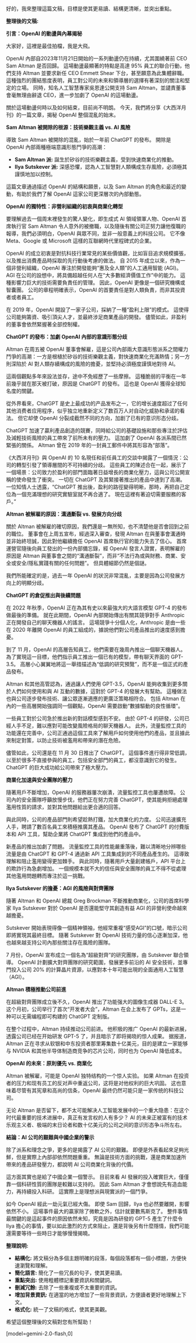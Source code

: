 好的，我來整理這篇文稿，目標是使其更易讀、結構更清晰，並突出重點。

**整理後的文稿:**

**引言：OpenAI 的動盪與內幕揭秘**

大家好，這裡是最佳拍檔，我是大飛。

OpenAI 內部自2023年11月21日開始的一系列動盪仍在持續，尤其圍繞著前 CEO Sam Altman 是否回歸。 這場動盪最顯著的特點是高達 95% 員工的聯合行動，他們支持 Altman 並要求新任 CEO Emmett Shear 下台，甚至願意為此集體辭職。 這種強烈的團結態度表明，員工對公司的未來和領導層的選擇有著深刻的關注和堅定的立場。 同時，知名人工智慧專家吳恩達公開支持 Sam Altman，並譴責董事會毫無理由辭退 CEO，進一步加劇了 OpenAI 的這場動盪。

關於這場動盪何時以及如何結束，目前尚不明朗。 今天，我們將分享《大西洋月刊》的一篇文章，揭秘 OpenAI 整個混亂的始末。

**Sam Altman 被開除的根源：技術樂觀主義 vs. AI 風險**

導致 Sam Altman 被開除的混亂，始於一年前 ChatGPT 的發布。 開除是 OpenAI 內部兩種極端意識形態鬥爭的高潮：

*   **Sam Altman 派:** 誕生於矽谷的技術樂觀主義，受到快速商業化的推動。
*   **Ilya Sutskever 派:** 深感恐懼，認為人工智慧對人類構成生存風險，必須極其謹慎地加以控制。

這篇文章通過描述 OpenAI 的結構和願景，以及 Sam Altman 的角色和最近的變動，有助於我們了解 OpenAI 這家公司更深層次的內部動態。

**OpenAI 的獨特性：非營利組織的初衷與商業化轉型**

要理解過去一個周末裡發生的驚人變化，即生成式 AI 領域領軍人物、OpenAI 首席執行官 Sam Altman 令人意外的被撤職，以及隨後有關公司正努力讓他復職的報導，我們必須明白，OpenAI 與眾不同，並非一般意義上的科技公司。 它不像 Meta、Google 或 Microsoft 這樣的互聯網時代里程碑式的企業。

OpenAI 的成立初衷是對抗科技行業常見的某些價值觀，比如盲目追求規模擴張，以及推出消費產品時採取的先行動後考慮的做法。 自 2015 年成立以來，作為一個非營利組織，OpenAI 專注於開發能夠“惠及全人類”的人工通用智能 (AGI)。 AGI 在公司的設想中，將具備超越任何人在“大多數經濟價值工作”中的能力。 這種影響力巨大的技術需要負責任的管理。 因此，OpenAI 更像是一個研究機構或智囊團。 公司的章程明確表示，OpenAI 的首要責任是對人類負責，而非其投資者或者員工。

在 2019 年，OpenAI 開設了一家子公司，採納了一種“盈利上限”的模式。 這使得公司能夠籌資、吸引頂尖人才，並最終涉足商業產品的開發。 儘管如此，非盈利的董事會依然緊握著全部控制權。

**ChatGPT 的發布：加劇 OpenAI 內部的意識形態分歧**

Altman 在周五被 OpenAI 董事會解雇，這是公司內部兩大意識形態派系之間權力鬥爭的高潮：一方是根植於矽谷的技術樂觀主義，對快速商業化充滿熱情；另一方則深陷於 AI 對人類存續構成的風險的擔憂，並堅持必須極度謹慎地對待 AI。

這兩個觀點多年來設法並存，途中不免經歷了一些摩擦。 這種脆弱的平衡在一年前幾乎就在那天被打破，原因是 ChatGPT 的發布。 這也是 OpenAI 獲得全球知名度的關鍵。

從外界看來，ChatGPT 是史上最成功的产品发布之一，它的增长速度超过了任何其他消费者应用程序，似乎独立地重新定义了数百万人对自动化威胁和承诺的看法。 但它却使 OpenAI 分裂成截然不同的方向，加剧了已有的意识形态分歧。

ChatGPT 加速了贏利產品創造的競賽，同時給公司的基礎設施和那些專注於評估及減輕技術風險的員工帶來了前所未有的壓力。 這加劇了 OpenAI 各派系間已然緊張的關係。 Altman 曾在 2019 年的一封員工郵件中將其形容為“部落”。

《大西洋月刊》與 OpenAI 的 10 名現任和前任員工的交談中揭露了一個情況：公司的轉型引發了領導層間的不可持續的分歧。 這些員工的陳述合在一起，展示了一個場景：公司致力於盈利的部門面臨著日益增長的商業化壓力，這與公司公開宣稱的使命發生了衝突。 一切在 ChatGPT 及其緊接著推出的產品中達到了高潮。 一位知情人士透露，“ChatGPT 推出後，盈利的路徑變得明晰，那時，再把自己定位為一個充滿理想的研究實驗室就不再合適了。 現在這裡有著迫切需要服務的客戶。”

**Altman 被解雇的原因：溝通斷裂 vs. 發展方向分歧**

關於 Altman 被解雇的確切原因，我們還是一無所知，也不清楚他是否會回到之前的職位。 董事會在上周五宣布，經過深入審查，發現 Altman 在與董事會溝通時並非始終坦誠，因此對他繼續擔任 OpenAI 首席執行官的能力失去了信心。 首席運營官隨後向員工發出的一份內部備忘錄，經 OpenAI 發言人證實，表明解雇的原因是 Altman 與董事會之間的“溝通斷裂”，而非“不法行為或與財務、商業、安全或安全/隱私實踐有關的任何問題”。 但具體細節仍然是個謎。

我們所能確定的是，過去一年 OpenAI 的狀況非常混亂，主要是因為公司發展方向上的明顯分歧。

**ChatGPT 的倉促推出與後續問題**

在 2022 年秋季，OpenAI 正在為其有史以來最強大的大語言模型 GPT-4 的發布做最後的準備。 就在此期間，OpenAI 內部開始傳出有關其競爭對手 Anthropic 正在開發自己的聊天機器人的謠言。 這場競爭十分個人化，Anthropic 是由一些在 2020 年離開 OpenAI 的員工組成的，據說他們對公司產品推出的速度感到擔憂。

到了 11 月，OpenAI 的高層告知員工，他們需要在幾周內推出一個聊天機器人。 為了實現這一目標，他們指示員工推出一個已有的模型，帶有聊天界面的 GPT-3.5。 高層小心翼翼地將這一舉措描述為“低調的研究預覽”，而不是一個正式的產品發布。

Altman 和其他高管認為，通過讓人們使用 GPT-3.5，OpenAI 能夠收集到更多關於人們如何使用和與 AI 互動的數據，這對於 GPT-4 的發展大有幫助。 這種做法也與公司逐步發布技術、讓公眾逐漸適應的更廣泛策略相符合。 包括 Altman 在內的一些高層開始強調同一個觀點，OpenAI 需要啟動“數據驅動的良性循環”。

一些員工對於公司急於推出新的對話模型感到不安。 由於 GPT-4 的研發，公司已經人手不足，難以應對可能改變風險格局的聊天機器人。 此外，流量監控工具的功能還在完善中，公司正通過這個工具來了解用戶如何使用他們的產品，並且據此來制定對策，以防止技術被濫用和帶來的潛在危險。

儘管如此，公司還是在 11 月 30 日推出了 ChatGPT。 這個事件進行得非常低調，以至於很多不直接參與的員工，包括安全部門的員工，都沒意識到它的發生。 ChatGPT 的巨大成功給公司帶來了極大壓力。

**商業化加速與安全團隊的壓力**

隨著用戶不斷增加，OpenAI 的服務器屢次崩潰，流量監控工具也屢遭故障。 公司內的安全團隊呼籲放慢步伐，他們正在努力完善 ChatGPT，使其能夠拒絕處理濫用性質的請求，並對其他問題給出更合適的回答。

與此同時，公司的產品部門則希望趁熱打鐵，加大商業化的力度。 公司迅速擴充人手，聘請了數百名員工來積極推廣其產品。 OpenAI 發布了 ChatGPT 的付費版本和 API 工具，幫助企業將 ChatGPT 集成到他們的產品中。

新產品的推出加劇了問題。 流量監控工具的性能嚴重落後，難以清晰地分辨哪些流量是由 ChatGPT 和 GPT-4 通過新 API 工具集成到的不同產品產生的。 這導致理解和阻止濫用變得更加棘手。 與此同時，隨著用戶大量創建帳戶，API 平台上的欺詐行為急劇增加。 一個規模本就不大的信任與安全團隊的員工不得不從處理其他濫用問題轉而專注於這一挑戰。

**Ilya Sutskever 的擔憂：AGI 的風險與對齊團隊**

隨著 Altman 和 OpenAI 總裁 Greg Brockman 不斷推動商業化，公司的首席科學家 Ilya Sutskever 對於 OpenAI 是否還能堅守其創造有益 AGI 的非營利使命越來越擔憂。

Sutskever 開始表現得像一個精神領袖，他經常重複“感受AGI”的口號，暗示公司即將實現其最終目標。 隨著 Sutskever 對 OpenAI 技術力量的信心逐漸加深，他也越來越支持公司內那些關注存在風險的團隊。

7 月份，OpenAI 宣布成立一個名為“超級對齊”的研究團隊，由 Sutskever 聯合領導。 OpenAI 計劃擴大對齊團隊的研究範圍，發展更多前沿的 AI 安全技術，並專門投入公司 20% 的計算晶片資源，以應對本十年可能出現的全面通用人工智慧（AGI）。

**Altman 積極推動公司前進**

在超級對齊團隊成立後不久，OpenAI 推出了功能强大的圖像生成器 DALL-E 3。 这个月初，公司举行了首次“开发者大会”，Altman 在会上发布了 GPTs，这是一种可以无需编程即可构建的 ChatGPT 定制版。

在整个过程中，Altman 持续推动公司前进。 他积极的推广 OpenAI 的最新进展，透露公司已经在开始研发 GPT-5 了，并且暗示了即将揭晓的惊人成果。 据报道，Altman 正在寻求从软银和中东投资者那里筹集数十亿美元，目的是建立一家能够与 NVIDIA 和其他半导体制造商竞争的芯片公司，同时也为 OpenAI 降低成本。

**OpenAI 的未來：原則優先 vs. 商業化**

Altman 被解雇，可能是 OpenAI 独特结构的一个惊人实验。 如果 Altman 在投资者的压力和现有员工的反对声中重返公司，这将是对他权利的巨大巩固。 这也意味着尽管有其宪章和高尚的信条，OpenAI 最终仍然可能只是一家传统的科技公司。

无论 Altman 是否留下，都不太可能解决人工智能发展中的一个重大隐患：在这个时代最重要的技术进展中，真正有发言权的人有多少？ AI 的未来正被富有的技术乐观主义者、极端的末日论者和数十亿美元的公司之间的意识形态争斗所左右。

**結論：AI 公司的艱難與中國企業的警示**

除了派系和理念之爭，更多的是揭露了 AI 公司的艱難。 即便是外表看起來足夠光鮮，但是實際上內部卻依然問題重重。 無論是技術方面的挑戰，還是商業加速所帶來的產品研發壓力，都說明 AI 公司商業化背後的代價。

這方面其實也是給了中國企業一個警示。 目前來看 AI 發展的投入確實巨大，僅僅靠一個科研性質的團隊是較難以支持的。 因此 Sam Altman 才會想說先有造血能力，再持續投入科研。 這實際上是理想派與現實派的一個鬥爭。

如今 OpenAI 經此一劫元氣已經大傷。 即使 Sam 回歸，Ilya 也必然要離開，影響依然不小。 這場事件最大的贏家除了微軟之外，估計就要數馬斯克了。 整件事情最關鍵的是這起事件的原因依然未知，究竟是因為研發的 GPT-5 產生了什麼令 Ilya 擔心的事情，要以如此激烈的方式來阻止，還是背後另有什麼隱情，我們可能還需要等待一些時日才能够慢慢揭曉。

**整理說明:**

*   **結構化:** 將文稿分為多個主題明確的段落，每個段落都有一個小標題，方便快速瀏覽和理解。
*   **簡化語言:** 簡化了一些冗長的句子，使其更易讀。
*   **重點突出:** 使用粗體標記重要資訊和關鍵詞。
*   **刪減冗餘:** 去除了一些重複或不太重要的資訊。
*   **增加背景資訊:** 在適當的地方增加了一些背景資訊，方便讀者更好地理解上下文。
*   **格式化:** 統一了文稿的格式，使其更美觀。

希望這個整理後的文稿對您有所幫助！

[model=gemini-2.0-flash,0]
